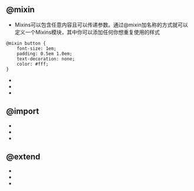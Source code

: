 <!--
 * @Author: your name
 * @Date: 2021-07-07 22:52:57
 * @LastEditTime: 2021-07-07 22:57:00
 * @LastEditors: Please set LastEditors
 * @Description: In User Settings Edit
 * @FilePath: \notes\study notes\css-study\sass-@.md
-->
## @mixin
* Mixins可以包含任意内容且可以传递参数。通过@mixin加名称的方式就可以定义一个Mixins模块，其中你可以添加任何你想重复使用的样式
```
@mixin button {  
    font-size: 1em;  
    padding: 0.5em 1.0em;  
    text-decoration: none;  
    color: #fff;  
}
```
*
*
*
## @import
*
*
*
## @extend
*
*
*